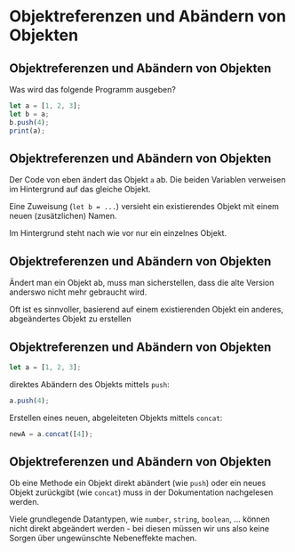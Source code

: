 # Objektreferenzen und Abändern von Objekten

## Objektreferenzen und Abändern von Objekten

Was wird das folgende Programm ausgeben?

```js
let a = [1, 2, 3];
let b = a;
b.push(4);
print(a);
```

## Objektreferenzen und Abändern von Objekten

Der Code von eben ändert das Objekt `a` ab. Die beiden Variablen verweisen im Hintergrund auf das gleiche Objekt.

Eine Zuweisung (`let b = ...`) versieht ein existierendes Objekt mit einem neuen (zusätzlichen) Namen.

Im Hintergrund steht nach wie vor nur ein einzelnes Objekt.

## Objektreferenzen und Abändern von Objekten

Ändert man ein Objekt ab, muss man sicherstellen, dass die alte Version anderswo nicht mehr gebraucht wird.

Oft ist es sinnvoller, basierend auf einem existierenden Objekt ein anderes, abgeändertes Objekt zu erstellen

## Objektreferenzen und Abändern von Objekten

```js
let a = [1, 2, 3];
```

direktes Abändern des Objekts mittels `push`:

```js
a.push(4);
```

Erstellen eines neuen, abgeleiteten Objekts mittels `concat`:

```js
newA = a.concat([4]);
```

## Objektreferenzen und Abändern von Objekten

Ob eine Methode ein Objekt direkt abändert (wie `push`) oder ein neues Objekt zurückgibt (wie `concat`) muss in der Dokumentation nachgelesen werden.

Viele grundlegende Datantypen, wie `number`, `string`, `boolean`, ... können nicht direkt abgeändert werden - bei diesen müssen wir uns also keine Sorgen über ungewünschte Nebeneffekte machen.
